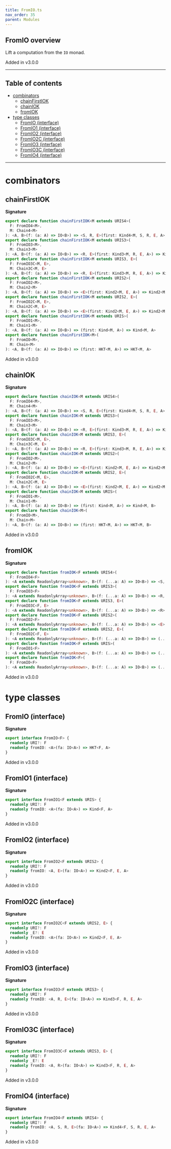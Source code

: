 ```yaml
---
title: FromIO.ts
nav_order: 35
parent: Modules
---
```


## FromIO overview

Lift a computation from the `IO` monad.

Added in v3.0.0

---

<h2 class="text-delta">Table of contents</h2>

- [combinators](#combinators)
  - [chainFirstIOK](#chainfirstiok)
  - [chainIOK](#chainiok)
  - [fromIOK](#fromiok)
- [type classes](#type-classes)
  - [FromIO (interface)](#fromio-interface)
  - [FromIO1 (interface)](#fromio1-interface)
  - [FromIO2 (interface)](#fromio2-interface)
  - [FromIO2C (interface)](#fromio2c-interface)
  - [FromIO3 (interface)](#fromio3-interface)
  - [FromIO3C (interface)](#fromio3c-interface)
  - [FromIO4 (interface)](#fromio4-interface)

---

# combinators

## chainFirstIOK

**Signature**

```ts
export declare function chainFirstIOK<M extends URIS4>(
  F: FromIO4<M>,
  M: Chain4<M>
): <A, B>(f: (a: A) => IO<B>) => <S, R, E>(first: Kind4<M, S, R, E, A>) => Kind4<M, S, R, E, A>
export declare function chainFirstIOK<M extends URIS3>(
  F: FromIO3<M>,
  M: Chain3<M>
): <A, B>(f: (a: A) => IO<B>) => <R, E>(first: Kind3<M, R, E, A>) => Kind3<M, R, E, A>
export declare function chainFirstIOK<M extends URIS3, E>(
  F: FromIO3C<M, E>,
  M: Chain3C<M, E>
): <A, B>(f: (a: A) => IO<B>) => <R, E>(first: Kind3<M, R, E, A>) => Kind3<M, R, E, A>
export declare function chainFirstIOK<M extends URIS2>(
  F: FromIO2<M>,
  M: Chain2<M>
): <A, B>(f: (a: A) => IO<B>) => <E>(first: Kind2<M, E, A>) => Kind2<M, E, A>
export declare function chainFirstIOK<M extends URIS2, E>(
  F: FromIO2C<M, E>,
  M: Chain2C<M, E>
): <A, B>(f: (a: A) => IO<B>) => <E>(first: Kind2<M, E, A>) => Kind2<M, E, A>
export declare function chainFirstIOK<M extends URIS>(
  F: FromIO1<M>,
  M: Chain1<M>
): <A, B>(f: (a: A) => IO<B>) => (first: Kind<M, A>) => Kind<M, A>
export declare function chainFirstIOK<M>(
  F: FromIO<M>,
  M: Chain<M>
): <A, B>(f: (a: A) => IO<B>) => (first: HKT<M, A>) => HKT<M, A>
```

Added in v3.0.0

## chainIOK

**Signature**

```ts
export declare function chainIOK<M extends URIS4>(
  F: FromIO4<M>,
  M: Chain4<M>
): <A, B>(f: (a: A) => IO<B>) => <S, R, E>(first: Kind4<M, S, R, E, A>) => Kind4<M, S, R, E, B>
export declare function chainIOK<M extends URIS3>(
  F: FromIO3<M>,
  M: Chain3<M>
): <A, B>(f: (a: A) => IO<B>) => <R, E>(first: Kind3<M, R, E, A>) => Kind3<M, R, E, B>
export declare function chainIOK<M extends URIS3, E>(
  F: FromIO3C<M, E>,
  M: Chain3C<M, E>
): <A, B>(f: (a: A) => IO<B>) => <R, E>(first: Kind3<M, R, E, A>) => Kind3<M, R, E, B>
export declare function chainIOK<M extends URIS2>(
  F: FromIO2<M>,
  M: Chain2<M>
): <A, B>(f: (a: A) => IO<B>) => <E>(first: Kind2<M, E, A>) => Kind2<M, E, B>
export declare function chainIOK<M extends URIS2, E>(
  F: FromIO2C<M, E>,
  M: Chain2C<M, E>
): <A, B>(f: (a: A) => IO<B>) => <E>(first: Kind2<M, E, A>) => Kind2<M, E, B>
export declare function chainIOK<M extends URIS>(
  F: FromIO1<M>,
  M: Chain1<M>
): <A, B>(f: (a: A) => IO<B>) => (first: Kind<M, A>) => Kind<M, B>
export declare function chainIOK<M>(
  F: FromIO<M>,
  M: Chain<M>
): <A, B>(f: (a: A) => IO<B>) => (first: HKT<M, A>) => HKT<M, B>
```

Added in v3.0.0

## fromIOK

**Signature**

```ts
export declare function fromIOK<F extends URIS4>(
  F: FromIO4<F>
): <A extends ReadonlyArray<unknown>, B>(f: (...a: A) => IO<B>) => <S, R, E>(...a: A) => Kind4<F, S, R, E, B>
export declare function fromIOK<F extends URIS3>(
  F: FromIO3<F>
): <A extends ReadonlyArray<unknown>, B>(f: (...a: A) => IO<B>) => <R, E>(...a: A) => Kind3<F, R, E, B>
export declare function fromIOK<F extends URIS3, E>(
  F: FromIO3C<F, E>
): <A extends ReadonlyArray<unknown>, B>(f: (...a: A) => IO<B>) => <R>(...a: A) => Kind3<F, R, E, B>
export declare function fromIOK<F extends URIS2>(
  F: FromIO2<F>
): <A extends ReadonlyArray<unknown>, B>(f: (...a: A) => IO<B>) => <E>(...a: A) => Kind2<F, E, B>
export declare function fromIOK<F extends URIS2, E>(
  F: FromIO2C<F, E>
): <A extends ReadonlyArray<unknown>, B>(f: (...a: A) => IO<B>) => (...a: A) => Kind2<F, E, B>
export declare function fromIOK<F extends URIS>(
  F: FromIO1<F>
): <A extends ReadonlyArray<unknown>, B>(f: (...a: A) => IO<B>) => (...a: A) => Kind<F, B>
export declare function fromIOK<F>(
  F: FromIO<F>
): <A extends ReadonlyArray<unknown>, B>(f: (...a: A) => IO<B>) => (...a: A) => HKT<F, B>
```

Added in v3.0.0

# type classes

## FromIO (interface)

**Signature**

```ts
export interface FromIO<F> {
  readonly URI?: F
  readonly fromIO: <A>(fa: IO<A>) => HKT<F, A>
}
```

Added in v3.0.0

## FromIO1 (interface)

**Signature**

```ts
export interface FromIO1<F extends URIS> {
  readonly URI?: F
  readonly fromIO: <A>(fa: IO<A>) => Kind<F, A>
}
```

Added in v3.0.0

## FromIO2 (interface)

**Signature**

```ts
export interface FromIO2<F extends URIS2> {
  readonly URI?: F
  readonly fromIO: <A, E>(fa: IO<A>) => Kind2<F, E, A>
}
```

Added in v3.0.0

## FromIO2C (interface)

**Signature**

```ts
export interface FromIO2C<F extends URIS2, E> {
  readonly URI?: F
  readonly _E?: E
  readonly fromIO: <A>(fa: IO<A>) => Kind2<F, E, A>
}
```

Added in v3.0.0

## FromIO3 (interface)

**Signature**

```ts
export interface FromIO3<F extends URIS3> {
  readonly URI?: F
  readonly fromIO: <A, R, E>(fa: IO<A>) => Kind3<F, R, E, A>
}
```

Added in v3.0.0

## FromIO3C (interface)

**Signature**

```ts
export interface FromIO3C<F extends URIS3, E> {
  readonly URI?: F
  readonly _E?: E
  readonly fromIO: <A, R>(fa: IO<A>) => Kind3<F, R, E, A>
}
```

Added in v3.0.0

## FromIO4 (interface)

**Signature**

```ts
export interface FromIO4<F extends URIS4> {
  readonly URI?: F
  readonly fromIO: <A, S, R, E>(fa: IO<A>) => Kind4<F, S, R, E, A>
}
```

Added in v3.0.0
